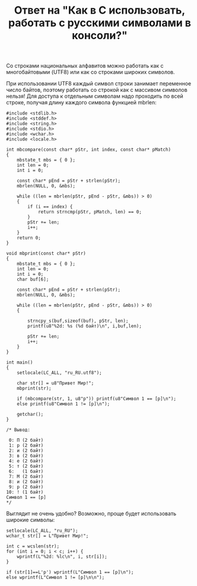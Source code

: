 ﻿---
title: "Ответ на \"Как в C использовать, работать с русскими символами в консоли?\""
se.owner.user_id: 240512
se.owner.display_name: "MSDN.WhiteKnight"
se.owner.link: "https://ru.stackoverflow.com/users/240512/msdn-whiteknight"
se.answer_id: 954876
se.question_id: 954674
se.post_type: answer
se.is_accepted: False
---
<p>Со строками национальных алфавитов можно работать как с многобайтовыми (UTF8) или как со строками широких символов.</p>

<p>При использовании UTF8 каждый символ строки занимает переменное число байтов, поэтому работать со строкой как с массивом символов нельзя! Для доступа к отдельным символам надо проходить по всей строке, получая длину каждого символа функцией mbrlen:</p>

<pre><code>#include &lt;stdlib.h&gt;
#include &lt;stddef.h&gt;
#include &lt;string.h&gt;
#include &lt;stdio.h&gt;
#include &lt;wchar.h&gt;
#include &lt;locale.h&gt;

int mbcompare(const char* pStr, int index, const char* pMatch)
{   
    mbstate_t mbs = { 0 };  
    int len = 0;
    int i = 0;

    const char* pEnd = pStr + strlen(pStr);
    mbrlen(NULL, 0, &amp;mbs);

    while ((len = mbrlen(pStr, pEnd - pStr, &amp;mbs)) &gt; 0)
    {
        if (i == index) {
            return strncmp(pStr, pMatch, len) == 0;
        }
        pStr += len;
        i++;
    }
    return 0;
}

void mbprint(const char* pStr)
{
    mbstate_t mbs = { 0 };
    int len = 0;
    int i = 0;
    char buf[6];

    const char* pEnd = pStr + strlen(pStr);
    mbrlen(NULL, 0, &amp;mbs);

    while ((len = mbrlen(pStr, pEnd - pStr, &amp;mbs)) &gt; 0)
    {

        strncpy_s(buf,sizeof(buf), pStr, len);
        printf(u8"%2d: %s (%d байт)\n", i,buf,len);

        pStr += len;
        i++;
    }   
}

int main()
{
    setlocale(LC_ALL, "ru_RU.utf8");    

    char str[] = u8"Привет Мир!";   
    mbprint(str);

    if (mbcompare(str, 1, u8"р")) printf(u8"Символ 1 == [р]\n");
    else printf(u8"Символ 1 != [р]\n");

    getchar();
}

/* Вывод:

 0: П (2 байт)
 1: р (2 байт)
 2: и (2 байт)
 3: в (2 байт)
 4: е (2 байт)
 5: т (2 байт)
 6:   (1 байт)
 7: М (2 байт)
 8: и (2 байт)
 9: р (2 байт)
10: ! (1 байт)
Символ 1 == [р]
*/
</code></pre>

<p>Выглядит не очень удобно? Возможно, проще будет использовать широкие символы:</p>

<pre><code>setlocale(LC_ALL, "ru_RU");
wchar_t str[] = L"Привет Мир!";

int c = wcslen(str);
for (int i = 0; i &lt; c; i++) {
    wprintf(L"%2d: %lc\n", i, str[i]);
}

if (str[1]==L'р') wprintf(L"Символ 1 == [р]\n");
else wprintf(L"Символ 1 != [р]\n\n"); 
</code></pre>
